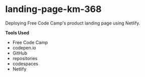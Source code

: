 # landing-page-km-368
Deploying Free Code Camp's product landing page using Netlify.

**Tools Used**

* Free Code Camp
* codepen.io
* GitHub
* repositories
* codespaces
* Netlify